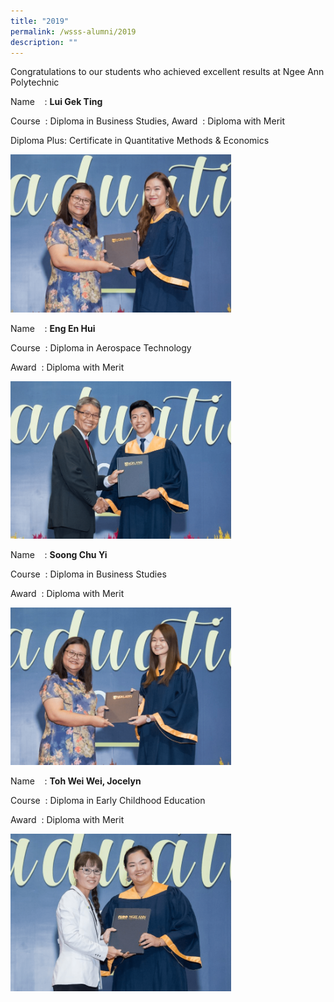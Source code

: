 ```yaml
---
title: "2019"
permalink: /wsss-alumni/2019
description: ""
---
```

Congratulations to our students who achieved excellent results at Ngee Ann Polytechnic

Name    : **Lui Gek Ting**

Course  : Diploma in Business Studies, Award  : Diploma with Merit

Diploma Plus: Certificate in Quantitative Methods & Economics

<img style="width:70%;height:50%" src="/images/About%20us/WSSS%20Publications/WSSS%20Alumni/2019/Lui-Gek-Ting-768x549.png">

Name    : **Eng En Hui**

Course  : Diploma in Aerospace Technology

Award  : Diploma with Merit

<img style="width:70%;height:50%" src="/images/About%20us/WSSS%20Publications/WSSS%20Alumni/2019/Eng-En-Hui-768x549.png">

Name    : **Soong Chu Yi**

Course  : Diploma in Business Studies

Award  : Diploma with Merit

<img style="width:70%;height:50%" src="/images/About%20us/WSSS%20Publications/WSSS%20Alumni/2019/Soong-Chu-Yi-768x549.png">

Name    : **Toh Wei Wei, Jocelyn**

Course  : Diploma in Early Childhood Education

Award  : Diploma with Merit

<img style="width:70%;height:50%" src="/images/About%20us/WSSS%20Publications/WSSS%20Alumni/2019/Toh-Wei-Wei-Jocelyn-768x549.png">